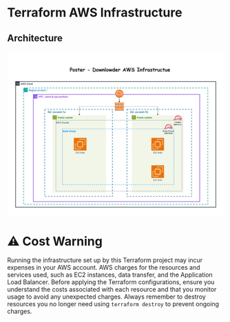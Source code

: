 # Terraform AWS Infrastructure

## Architecture

![portfolio_AWS_Infra.jpg](./docs/portfolio_AWS_Infra.jpg "Infrastructure Architecture Diagram")


# ⚠️ Cost Warning
Running the infrastructure set up by this Terraform project may incur expenses in your AWS account. 
AWS charges for the resources and services used, such as EC2 instances, data transfer, and the Application Load Balancer. 
Before applying the Terraform configurations, ensure you understand the costs associated with each resource and that you monitor usage to avoid any unexpected charges. 
Always remember to destroy resources you no longer need using `terraform destroy` to prevent ongoing charges.